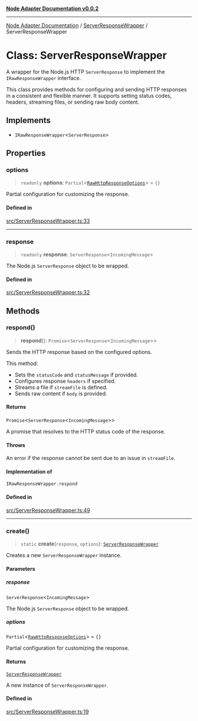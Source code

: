 [**Node Adapter Documentation v0.0.2**](../../README.md)

***

[Node Adapter Documentation](../../modules.md) / [ServerResponseWrapper](../README.md) / ServerResponseWrapper

# Class: ServerResponseWrapper

A wrapper for the Node.js HTTP `ServerResponse` to implement the `IRawResponseWrapper` interface.

This class provides methods for configuring and sending HTTP responses in a consistent and
flexible manner. It supports setting status codes, headers, streaming files, or sending raw body content.

## Implements

- `IRawResponseWrapper`\<`ServerResponse`\>

## Properties

### options

> `readonly` **options**: `Partial`\<[`RawHttpResponseOptions`](../../declarations/interfaces/RawHttpResponseOptions.md)\> = `{}`

Partial configuration for customizing the response.

#### Defined in

[src/ServerResponseWrapper.ts:33](https://github.com/stonemjs/node-adapter/blob/3c6d11fbb2b43efd2628228369562f77db66c88f/src/ServerResponseWrapper.ts#L33)

***

### response

> `readonly` **response**: `ServerResponse`\<`IncomingMessage`\>

The Node.js `ServerResponse` object to be wrapped.

#### Defined in

[src/ServerResponseWrapper.ts:32](https://github.com/stonemjs/node-adapter/blob/3c6d11fbb2b43efd2628228369562f77db66c88f/src/ServerResponseWrapper.ts#L32)

## Methods

### respond()

> **respond**(): `Promise`\<`ServerResponse`\<`IncomingMessage`\>\>

Sends the HTTP response based on the configured options.

This method:
- Sets the `statusCode` and `statusMessage` if provided.
- Configures response `headers` if specified.
- Streams a file if `streamFile` is defined.
- Sends raw content if `body` is provided.

#### Returns

`Promise`\<`ServerResponse`\<`IncomingMessage`\>\>

A promise that resolves to the HTTP status code of the response.

#### Throws

An error if the response cannot be sent due to an issue in `streamFile`.

#### Implementation of

`IRawResponseWrapper.respond`

#### Defined in

[src/ServerResponseWrapper.ts:49](https://github.com/stonemjs/node-adapter/blob/3c6d11fbb2b43efd2628228369562f77db66c88f/src/ServerResponseWrapper.ts#L49)

***

### create()

> `static` **create**(`response`, `options`): [`ServerResponseWrapper`](ServerResponseWrapper.md)

Creates a new `ServerResponseWrapper` instance.

#### Parameters

##### response

`ServerResponse`\<`IncomingMessage`\>

The Node.js `ServerResponse` object to be wrapped.

##### options

`Partial`\<[`RawHttpResponseOptions`](../../declarations/interfaces/RawHttpResponseOptions.md)\> = `{}`

Partial configuration for customizing the response.

#### Returns

[`ServerResponseWrapper`](ServerResponseWrapper.md)

A new instance of `ServerResponseWrapper`.

#### Defined in

[src/ServerResponseWrapper.ts:19](https://github.com/stonemjs/node-adapter/blob/3c6d11fbb2b43efd2628228369562f77db66c88f/src/ServerResponseWrapper.ts#L19)
